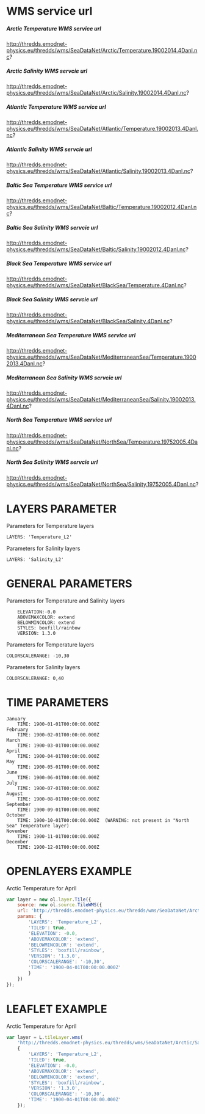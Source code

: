 # WMS service url

##### Arctic Temperature WMS service url
http://thredds.emodnet-physics.eu/thredds/wms/SeaDataNet/Arctic/Temperature.19002014.4Danl.nc?
#####	Arctic Salinity WMS servcie url
http://thredds.emodnet-physics.eu/thredds/wms/SeaDataNet/Arctic/Salinity.19002014.4Danl.nc?
#####	Atlantic Temperature WMS service url
http://thredds.emodnet-physics.eu/thredds/wms/SeaDataNet/Atlantic/Temperature.19002013.4Danl.nc?
#####	Atlantic Salinity WMS servcie url
http://thredds.emodnet-physics.eu/thredds/wms/SeaDataNet/Atlantic/Salinity.19002013.4Danl.nc?
#####	Baltic Sea Temperature WMS service url
http://thredds.emodnet-physics.eu/thredds/wms/SeaDataNet/Baltic/Temperature.19002012.4Danl.nc?
#####	Baltic Sea Salinity WMS servcie url
http://thredds.emodnet-physics.eu/thredds/wms/SeaDataNet/Baltic/Salinity.19002012.4Danl.nc?
#####	Black Sea Temperature WMS service url
http://thredds.emodnet-physics.eu/thredds/wms/SeaDataNet/BlackSea/Temperature.4Danl.nc?
#####	Black Sea Salinity WMS servcie url
http://thredds.emodnet-physics.eu/thredds/wms/SeaDataNet/BlackSea/Salinity.4Danl.nc?
#####	Mediterranean Sea Temperature WMS service url
http://thredds.emodnet-physics.eu/thredds/wms/SeaDataNet/MediterraneanSea/Temperature.19002013.4Danl.nc?
#####	Mediterranean Sea Salinity WMS servcie url
http://thredds.emodnet-physics.eu/thredds/wms/SeaDataNet/MediterraneanSea/Salinity.19002013.4Danl.nc?
#####	North Sea Temperature WMS service url
http://thredds.emodnet-physics.eu/thredds/wms/SeaDataNet/NorthSea/Temperature.19752005.4Danl.nc?
#####	North Sea Salinity WMS servcie url
http://thredds.emodnet-physics.eu/thredds/wms/SeaDataNet/NorthSea/Salinity.19752005.4Danl.nc?
			
# LAYERS PARAMETER

  Parameters for Temperature layers

    LAYERS: 'Temperature_L2'

  Parameters for Salinity layers
    
    LAYERS: 'Salinity_L2'

# GENERAL PARAMETERS

Parameters for Temperature and Salinity layers
  
		ELEVATION:-0.0
		ABOVEMAXCOLOR: extend
		BELOWMINCOLOR: extend
		STYLES: boxfill/rainbow
		VERSION: 1.3.0

Parameters for Temperature layers

    COLORSCALERANGE: -10,30

Parameters for Salinity layers 
		
    COLORSCALERANGE: 0,40
		
# TIME PARAMETERS
	
	January 
		TIME: 1900-01-01T00:00:00.000Z
	February 
		TIME: 1900-02-01T00:00:00.000Z
	March 
		TIME: 1900-03-01T00:00:00.000Z
	April 
		TIME: 1900-04-01T00:00:00.000Z
	May
		TIME: 1900-05-01T00:00:00.000Z
	June
		TIME: 1900-06-01T00:00:00.000Z
	July
		TIME: 1900-07-01T00:00:00.000Z
	August 
		TIME: 1900-08-01T00:00:00.000Z
	September 
		TIME: 1900-09-01T00:00:00.000Z
	October
		TIME: 1900-10-01T00:00:00.000Z  (WARNING: not present in "North Sea" Temperature layer)
	November 
		TIME: 1900-11-01T00:00:00.000Z
	December 
		TIME: 1900-12-01T00:00:00.000Z

# OPENLAYERS EXAMPLE

Arctic Temperature for April
```javascript
var layer = new ol.layer.Tile({          
	source: new ol.source.TileWMS({
	url: 'http://thredds.emodnet-physics.eu/thredds/wms/SeaDataNet/Arctic/Salinity.19002014.4Danl.nc?',
	params: {
		'LAYERS': 'Temperature_L2', 
		'TILED': true,
		'ELEVATION': -0.0,
		'ABOVEMAXCOLOR': 'extend',
		'BELOWMINCOLOR': 'extend',
		'STYLES': 'boxfill/rainbow',
		'VERSION': '1.3.0',
		'COLORSCALERANGE': '-10,30',
		'TIME': '1900-04-01T00:00:00.000Z'
		}
	})
});
```

# LEAFLET EXAMPLE

Arctic Temperature for April
```javascript
var layer = L.tileLayer.wms(
	'http://thredds.emodnet-physics.eu/thredds/wms/SeaDataNet/Arctic/Salinity.19002014.4Danl.nc?', 
	{
		'LAYERS': 'Temperature_L2', 
		'TILED': true,
		'ELEVATION': -0.0,
		'ABOVEMAXCOLOR': 'extend',
		'BELOWMINCOLOR': 'extend',
		'STYLES': 'boxfill/rainbow',
		'VERSION': '1.3.0',
		'COLORSCALERANGE': '-10,30',
		'TIME': '1900-04-01T00:00:00.000Z'		
	});
```


